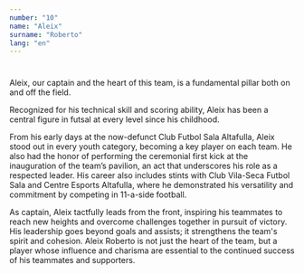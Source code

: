 ```yaml
---
number: "10"
name: "Aleix"
surname: "Roberto"
lang: "en"
---
```


#

Aleix, our captain and the heart of this team, is a fundamental pillar both on and off the field.

Recognized for his technical skill and scoring ability, Aleix has been a central figure in futsal at every level since his childhood.

From his early days at the now-defunct Club Futbol Sala Altafulla, Aleix stood out in every youth category, becoming a key player on each team. He also had the honor of performing the ceremonial first kick at the inauguration of the team’s pavilion, an act that underscores his role as a respected leader. His career also includes stints with Club Vila-Seca Futbol Sala and Centre Esports Altafulla, where he demonstrated his versatility and commitment by competing in 11-a-side football.

As captain, Aleix tactfully leads from the front, inspiring his teammates to reach new heights and overcome challenges together in pursuit of victory. His leadership goes beyond goals and assists; it strengthens the team's spirit and cohesion. Aleix Roberto is not just the heart of the team, but a player whose influence and charisma are essential to the continued success of his teammates and supporters.
